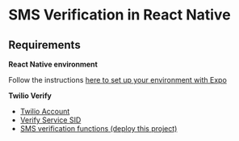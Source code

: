 # SMS Verification in React Native

## Requirements

**React Native environment**

Follow the instructions [here to set up your environment with Expo](https://reactnative.dev/docs/environment-setup)

**Twilio Verify**

- [Twilio Account](https://www.twilio.com/try-twilio)
- [Verify Service SID](https://www.twilio.com/console/verify/services)
- [SMS verification functions (deploy this project)](https://www.twilio.com/code-exchange/one-time-passcode-verification-otp)
